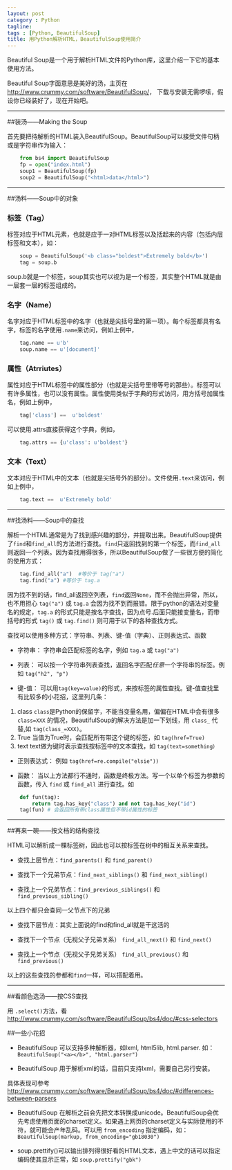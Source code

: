 ```yaml
---
layout: post
category : Python
tagline:
tags : [Python, BeautifulSoup]
title: 用Python解析HTML，BeautifulSoup使用简介
---
```


Beautiful Soup是一个用于解析HTML文件的Python库，这里介绍一下它的基本使用方法。

Beautiful Soup字面意思是美好的汤，主页在 <http://www.crummy.com/software/BeautifulSoup/>，
下载与安装无需啰嗦，假设你已经装好了，现在开始吧。

-------------

##装汤——Making the Soup

首先要把待解析的HTML装入BeautifulSoup。BeautifulSoup可以接受文件句柄或是字符串作为输入：

```python
    from bs4 import BeautifulSoup
    fp = open("index.html")
    soup1 = BeautifulSoup(fp)
    soup2 = BeautifulSoup("<html>data</html>")
```

------------

##汤料——Soup中的对象

### 标签（Tag）
标签对应于HTML元素，也就是应于一对HTML标签以及括起来的内容（包括内层标签和文本），如：

```python
    soup = BeautifulSoup('<b class="boldest">Extremely bold</b>')
    tag = soup.b
```

soup.b就是一个标签，soup其实也可以视为是一个标签，其实整个HTML就是由一层套一层的标签组成的。

### 名字（Name）
名字对应于HTML标签中的名字（也就是尖括号里的第一项）。每个标签都具有名字，标签的名字使用`.name`来访问，例如上例中，

```python
    tag.name == u'b'
    soup.name == u'[document]'
```

### 属性（Atrriutes）
属性对应于HTML标签中的属性部分（也就是尖括号里带等号的那些）。标签可以有许多属性，也可以没有属性。属性使用类似于字典的形式访问，用方括号加属性名，例如上例中，

```python
    tag['class'] ==  u'boldest'
```

可以使用.attrs直接获得这个字典，例如，

```python
    tag.attrs == {u'class': u'boldest'}
```

### 文本（Text）
文本对应于HTML中的文本（也就是尖括号外的部分）。文件使用`.text`来访问，例如上例中，

```python
    tag.text ==  u'Extremely bold'
```

------------

##找汤料——Soup中的查找

解析一个HTML通常是为了找到感兴趣的部分，并提取出来。BeautifulSoup提供了`find`和`find_all`的方法进行查找。`find`只返回找到的第一个标签，而`find_all`则返回一个列表。因为查找用得很多，所以BeautifulSoup做了一些很方便的简化的使用方式：

```python
    tag.find_all("a")  #等价于 tag("a")
    tag.find("a") #等价于 tag.a
```

因为找不到的话，find_all返回空列表，`find`返回`None`，而不会抛出异常，所以，也不用担心 `tag("a")` 或 `tag.a` 会因为找不到而报错。限于python的语法对变量名的规定，`tag.a` 的形式只能是按名字查找，因为点号.后面只能接变量名，而带括号的形式 `tag()` 或 `tag.find()` 则可用于以下的各种查找方式。

查找可以使用多种方式：字符串、列表、键-值（字典）、正则表达式、函数

* 字符串：  字符串会匹配标签的名字，例如 `tag.a` 或 `tag("a")`

* 列表：  可以按一个字符串列表查找，返回名字匹配*任意*一个字符串的标签。例如 `tag("h2", "p")`

* 键-值： 可以用`tag(key=value)`的形式，来按标签的属性查找。键-值查找里有比较多的小花招，这里列几条：

1. class
`class`是Python的保留字，不能当变量名用，偏偏在HTML中会有很多 `class=XXX` 的情况，BeautifulSoup的解决方法是加一下划线，用 `class_` 代替,如 `tag(class_=XXX)`。
2. True
当值为True时，会匹配所有带这个键的标签，如 `tag(href=True)`
3. text
text做为键时表示查找按标签中的文本查找，如 `tag(text=something）`

* 正则表达式：  例如 `tag(href=re.compile("elsie"))`

* 函数：  当以上方法都行不通时，函数是终极方法。写一个以单个标签为参数的函数，传入 `find` 或 `find_all` 进行查找。如

```python
    def fun(tag):
        return tag.has_key("class") and not tag.has_key("id")
    tag(fun) # 会返回所有带class属性但不带id属性的标签
```

------------

##再来一碗——按文档的结构查找

HTML可以解析成一棵标签树，因此也可以按标签在树中的相互关系来查找。

* 查找上层节点：`find_parents()` 和 `find_parent()`

* 查找下一个兄弟节点：`find_next_siblings()` 和 `find_next_sibling()`
* 查找上一个兄弟节点：`find_previous_siblings()` 和 `find_previous_sibling()`

以上四个都只会查同一父节点下的兄弟

* 查找下层节点：其实上面说的find和find_all就是干这活的

* 查找下一个节点（无视父子兄弟关系） `find_all_next()` 和 `find_next()`
* 查找上一个节点（无视父子兄弟关系） `find_all_previous()` 和  `find_previous()`

以上的这些查找的参都和`find`一样，可以搭配着用。

------

##看颜色选汤——按CSS查找


用 `.select()`方法，看 <http://www.crummy.com/software/BeautifulSoup/bs4/doc/#css-selectors>

##一些小花招
* BeautifulSoup 可以支持多种解析器，如lxml, html5lib, html.parser. 如：`BeautifulSoup("<a></b>", "html.parser")`

* BeautifulSoup 用于解析xml的话，目前只支持lxml，需要自己另行安装。

具体表现可参考 <http://www.crummy.com/software/BeautifulSoup/bs4/doc/#differences-between-parsers>

* BeautifulSoup 在解析之前会先把文本转换成unicode。BeautifulSoup会优先考虑使用页面的charset定义。如果遇上网页的charset定义与实际使用的不符，就可能会产年乱码。可以用 `from_encoding` 指定编码，如：` BeautifulSoup(markup, from_encoding="gb18030")`

* soup.prettify()可以输出排列得很好看的HTML文本，遇上中文的话可以指定编码使其显示正常，如 `soup.prettify("gbk")`
